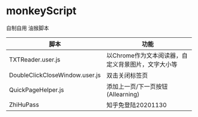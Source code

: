 # monkeyScript
自制自用 油猴脚本

|  脚本  | 功能  |
|  ----  | ----  |
| TXTReader.user.js  | 以Chrome作为文本阅读器，自定义背景图片，文字大小等 |
|DoubleClickCloseWindow.user.js| 双击关闭标签页|
|QuickPageHelper.js|添加上一页/下一页按钮(AIlearning)|
|ZhiHuPass|知乎免登陆20201130|